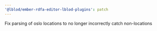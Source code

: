 ```yaml
---
'@lblod/ember-rdfa-editor-lblod-plugins': patch
---
```


Fix parsing of oslo locations to no longer incorrectly catch non-locations
